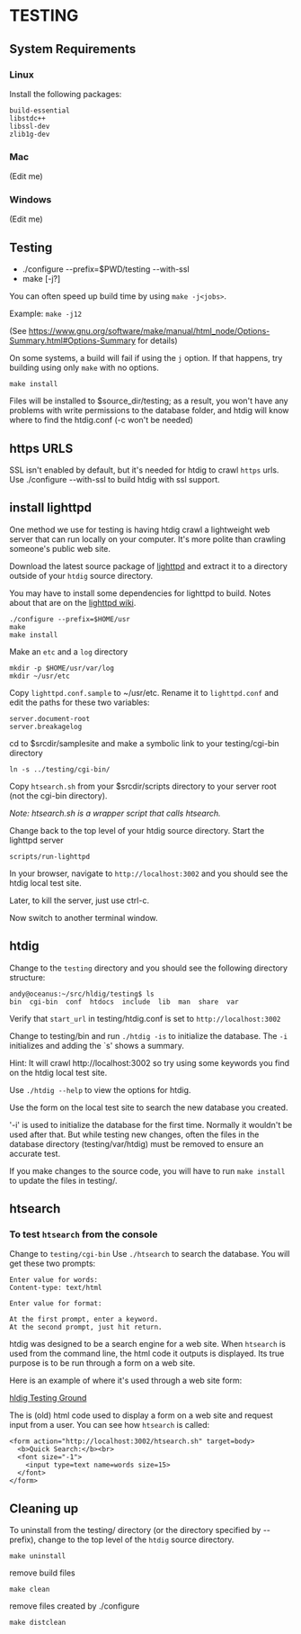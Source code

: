 # TESTING

## System Requirements

### Linux
Install the following packages:

    build-essential
    libstdc++
    libssl-dev
    zlib1g-dev

### Mac
(Edit me)

### Windows
(Edit me)

## Testing
* ./configure --prefix=$PWD/testing --with-ssl
* make [-j?]

You can often speed up build time by using `make -j<jobs>`.

Example: `make -j12`

(See https://www.gnu.org/software/make/manual/html_node/Options-Summary.html#Options-Summary for details)

On some systems, a build will fail if using the `j` option. If that happens,
try building using only `make` with no options.

    make install

Files will be installed to $source_dir/testing; as a result, you won't have
any problems with write permissions to the database folder, and htdig will
know where to find the htdig.conf (-c won't be needed)

## https URLS
SSL isn't enabled by default, but it's needed for htdig to crawl `https`
urls. Use ./configure --with-ssl to build htdig with ssl support.

## install lighttpd

One method we use for testing is having htdig crawl a lightweight web server
that can run locally on your computer. It's more polite than crawling someone's
public web site.

Download the latest source package of [lighttpd](http://www.lighttpd.net/)
and extract it to a directory outside of your `htdig` source directory.

You may have to install some dependencies for lighttpd to build.
Notes about that are on the [lighttpd wiki](http://redmine.lighttpd.net/projects/lighttpd/wiki/InstallFromSource).

    ./configure --prefix=$HOME/usr
    make
    make install

Make an `etc` and a `log` directory

    mkdir -p $HOME/usr/var/log
    mkdir ~/usr/etc

Copy `lighttpd.conf.sample` to ~/usr/etc.
Rename it to `lighttpd.conf` and edit the paths for these two variables:

    server.document-root
    server.breakagelog

cd to $srcdir/samplesite and make a symbolic link to your testing/cgi-bin directory

    ln -s ../testing/cgi-bin/

Copy `htsearch.sh` from your $srcdir/scripts directory to your server root
(not the cgi-bin directory).

_Note: htsearch.sh is a wrapper script that calls htsearch._

Change back to the top level of your htdig source directory.
Start the lighttpd server

    scripts/run-lighttpd

In your browser, navigate to `http://localhost:3002` and you should see
the htdig local test site.

Later, to kill the server, just use ctrl-c.

Now switch to another terminal window.

## htdig

Change to the `testing` directory and you should see the following directory structure:
```
andy@oceanus:~/src/hldig/testing$ ls
bin  cgi-bin  conf  htdocs  include  lib  man  share  var
```

Verify that `start_url` in testing/htdig.conf is set to `http://localhost:3002`

Change to testing/bin and run `./htdig -is` to initialize the database. The
`-i` initializes and adding the `s' shows a summary.

Hint: It will crawl http://localhost:3002 so try using some keywords you find
on the htdig local test site.

Use `./htdig --help` to view the options for htdig.

Use the form on the local test site to search the new database you created.

'-i' is used to initialize the database for the first time. Normally it
wouldn't be used after that. But while testing new changes, often the files
in the database directory (testing/var/htdig) must be removed to ensure
an accurate test.

If you make changes to the source code, you will have to run `make install`
to update the files in testing/.

## htsearch

### To test `htsearch` from the console

Change to `testing/cgi-bin`
Use `./htsearch` to search the database. You will get these two prompts:
```
Enter value for words:
Content-type: text/html

Enter value for format:
```
    At the first prompt, enter a keyword.
    At the second prompt, just hit return.

htdig was designed to be a search engine for a web site. When `htsearch` is
used from the command line, the html code it outputs is displayed. Its true
purpose is to be run through a form on a web site.

Here is an example of where it's used through a web site form:

[hldig Testing Ground](http://htdig.dreamhosters.com/)

The is (old) html code used to display a form on a web site and request
input from a user. You can see how `htsearch` is called:

```
<form action="http://localhost:3002/htsearch.sh" target=body>
  <b>Quick Search:</b><br>
  <font size="-1">
    <input type=text name=words size=15>
  </font>
</form>
```

## Cleaning up

To uninstall from the testing/ directory (or the directory specified by --prefix),
change to the top level of the `htdig` source directory.

    make uninstall

remove build files

    make clean

remove files created by ./configure

    make distclean
